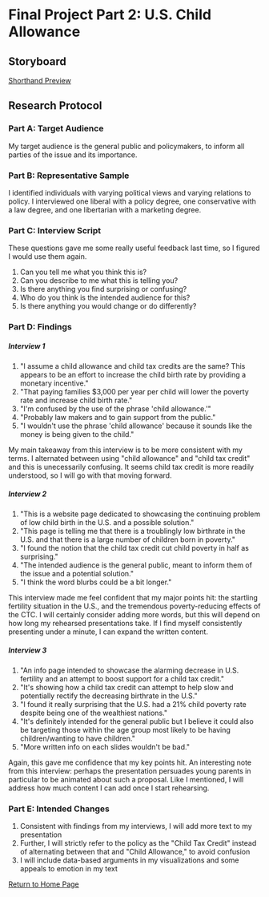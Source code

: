 # Final Project Part 2: U.S. Child Allowance

## Storyboard
[Shorthand Preview](https://preview.shorthand.com/Iqs674OlvaGcbNj5?_gl=1*1x0buqu*_gcl_aw*R0NMLjE2NDQ3MTM5NTkuQ2owS0NRaUEwcDJRQmhEdkFSSXNBQUNTT09PeGZVMGtialNRWWxhc0hUZWNnU3d4YlhZSzZ4bE9lM2E1eEM1dDZ1c184ZVV6X1Y2QWJhQWFBcWxfRUFMd193Y0I.)

## Research Protocol

### Part A: Target Audience
My target audience is the general public and policymakers, to inform all parties of the issue and its importance.

### Part B: Representative Sample
I identified individuals with varying political views and varying relations to policy. I interviewed one liberal with a policy degree, one conservative with a law degree, and one libertarian with a marketing degree.

### Part C: Interview Script
These questions gave me some really useful feedback last time, so I figured I would use them again.

1. Can you tell me what you think this is?
2. Can you describe to me what this is telling you?
3. Is there anything you find surprising or confusing?
4. Who do you think is the intended audience for this?
5. Is there anything you would change or do differently?

### Part D: Findings 

##### Interview 1
1. "I assume a child allowance and child tax credits are the same? This appears to be an effort to increase the child birth rate by providing a monetary incentive."
2. "That paying families $3,000 per year per child will lower the poverty rate and increase child birth rate."
3. "I'm confused by the use of the phrase 'child allowance.'"
4. "Probably law makers and to gain support from the public."
5. "I wouldn't use the phrase 'child allowance' because it sounds like the money is being given to the child."

My main takeaway from this interview is to be more consistent with my terms. I alternated between using "child allowance" and "child tax credit" and this is unecessarily confusing. It seems child tax credit is more readily understood, so I will go with that moving forward.

##### Interview 2
1. "This is a website page dedicated to showcasing the continuing problem of low child birth in the U.S. and a possible solution."
2. "This page is telling me that there is a troublingly low birthrate in the U.S. and that there is a large number of children born in poverty."
3. "I found the notion that the child tax credit cut child poverty in half as surprising."
4. "The intended audience is the general public, meant to inform them of the issue and a potential solution."
5. "I think the word blurbs could be a bit longer."

This interview made me feel confident that my major points hit: the startling fertility situation in the U.S., and the tremendous poverty-reducing effects of the CTC. I will certainly consider adding more words, but this will depend on how long my rehearsed presentations take. If I find myself consistently presenting under a minute, I can expand the written content.

##### Interview 3
1. "An info page intended to showcase the alarming decrease in U.S. fertility and an attempt to boost support for a child tax credit."
2. "It's showing how a child tax credit can attempt to help slow and potentially rectify the decreasing birthrate in the U.S."
3. "I found it really surprising that the U.S. had a 21% child poverty rate despite being one of the wealthiest nations."
4. "It's definitely intended for the general public but I believe it could also be targeting those within the age group most likely to be having children/wanting to have children."
5. "More written info on each slides wouldn't be bad."

Again, this gave me confidence that my key points hit. An interesting note from this interview: perhaps the presentation persuades young parents in particular to be animated about such a proposal. Like I mentioned, I will address how much content I can add once I start rehearsing.

### Part E: Intended Changes

1. Consistent with findings from my interviews, I will add more text to my presentation
2. Further, I will strictly refer to the policy as the "Child Tax Credit" instead of alternating between that and "Child Allowance," to avoid confusion
3. I will include data-based arguments in my visualizations and some appeals to emotion in my text


[Return to Home Page](/README.md)
